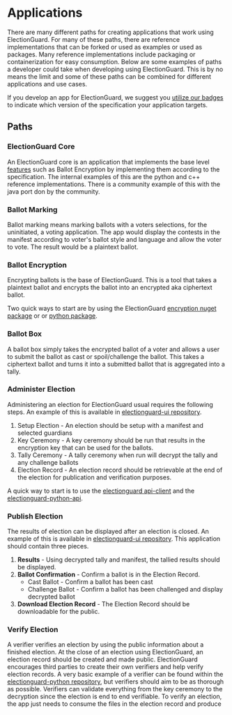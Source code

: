 # Applications

There are many different paths for creating applications that work using ElectionGuard. For many of these paths, there are reference implementations that can be forked or used as examples or used as packages. Many reference implementations include packaging or containerization for easy consumption. Below are some examples of paths a developer could take when developing using ElectionGuard. This is by no means the limit and some of these paths can be combined for different applications and use cases. 

If you develop an app for ElectionGuard, we suggest you [utilize our badges][badges] to indicate which version of the specification your application targets. 

## Paths

### ElectionGuard Core

An ElectionGuard core is an application that implements the base level [features][features] such as Ballot Encryption by implementing them according to the specification. The internal examples of this are the python and c++ reference implementations. There is a community example of this with the java port don by the community. 

### Ballot Marking

Ballot marking means marking ballots with a voters selections, for the uninitiated, a voting application. The app would display the contests in the manifest according to voter's ballot style and language and allow the voter to vote. The result would be a plaintext ballot.

### Ballot Encryption

Encrypting ballots is the base of ElectionGuard. This is a tool that takes a plaintext ballot and encrypts the ballot into an encrypted aka ciphertext ballot. 

Two quick ways to start are by using the ElectionGuard [encryption nuget package][encryption nuget package] or or [python package][python package].

### Ballot Box

A ballot box simply takes the encrypted ballot of a voter and allows a user to submit the ballot as cast or spoil/challenge the ballot. This takes a ciphertext ballot and turns it into a submitted ballot that is aggregated into a tally.

### Administer Election

Administering an election for ElectionGuard usual requires the following steps. An example of this is available in [electionguard-ui repository][admin app].

1. Setup Election - An election should be setup with a manifest and selected guardians
2. Key Ceremony - A key ceremony should be run that results in the encryption key that can be used for the ballots.
3. Tally Ceremony - A tally ceremony when run will decrypt the tally and any challenge ballots
4. Election Record - An election record should be retrievable at the end of the election for publication and verification purposes. 

A quick way to start is to use the [electionguard api-client][api client] and the [electionguard-python-api][api].

### Publish Election

The results of election can be displayed after an election is closed. An example of this is available in [electionguard-ui repository][result app]. This application should contain three pieces. 

1. **Results** - Using decrypted tally and manifest, the tallied results should be displayed. 
2. **Ballot Confirmation** - Confirm a ballot is in the Election Record.
    - Cast Ballot - Confirm a ballot has been cast
    - Challenge Ballot - Confirm a ballot has been challenged and display decrypted ballot
3. **Download Election Record** - The Election Record should be downloadable for the public. 

### Verify Election

A verifier verifies an election by using the public information about a finished election. At the close of an election using ElectionGuard, an election record should be created and made public. ElectionGuard encourages third parties to create their own verifiers and help verify election records. A very basic example of a verifier can be found within the [electionguard-python repository][verifier], but  verifiers should aim to be as thorough as possible. Verifiers can validate everything from the key ceremony to the decryption since the election is end to end verifiable. To verify an election, the app just needs to consume the files in the election record and produce 


<!--Links-->
[badges]: Badges.md
[features]: ../overview/Features.md
[admin app]: https://github.com/microsoft/electionguard-ui/tree/main/packages/admin-app
[result app ]: https://github.com/microsoft/electionguard-ui/tree/main/packages/result-app
[api client]: https://github.com/microsoft/electionguard-ui/tree/main/packages/api-client
[api]:https://github.com/microsoft/electionguard-api-python
[election record]: Election_Record.md
[verifier]: https://github.com/microsoft/electionguard-python/tree/main/src/electionguard_verify
[encryption nuget package]: https://www.nuget.org/packages/ElectionGuard.Encryption/
[python package]: https://pypi.org/project/electionguard/



